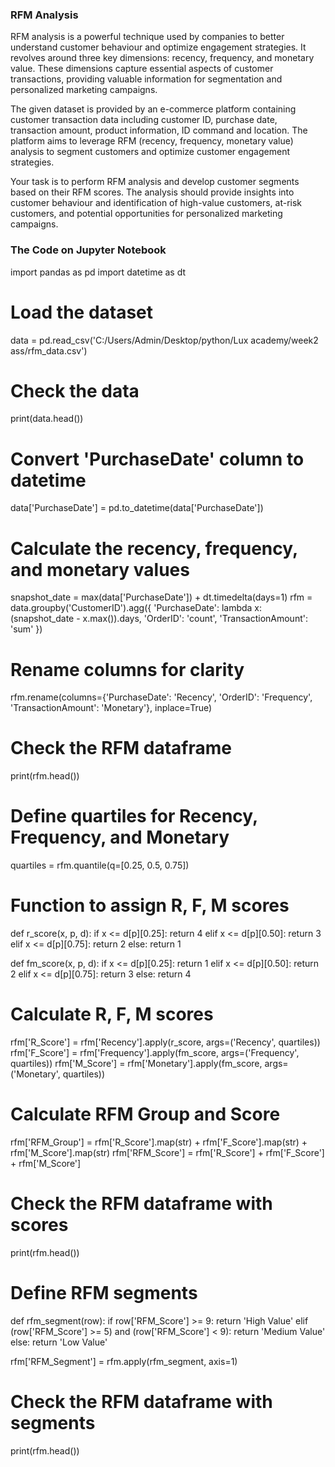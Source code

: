 ### **RFM Analysis**
RFM analysis is a powerful technique used by companies to better understand customer behaviour and optimize engagement strategies. It revolves around three key dimensions: recency, frequency, and monetary value. These dimensions capture essential aspects of customer transactions, providing valuable information for segmentation and personalized marketing campaigns.

The given dataset is provided by an e-commerce platform containing customer transaction data including customer ID, purchase date, transaction amount, product information, ID command and location. The platform aims to leverage RFM (recency, frequency, monetary value) analysis to segment customers and optimize customer engagement strategies.

Your task is to perform RFM analysis and develop customer segments based on their RFM scores. The analysis should provide insights into customer behaviour and identification of high-value customers, at-risk customers, and potential opportunities for personalized marketing campaigns.

### **The Code on Jupyter Notebook**

import pandas as pd
import datetime as dt

# Load the dataset
data = pd.read_csv('C:/Users/Admin/Desktop/python/Lux academy/week2 ass/rfm_data.csv')

# Check the data
print(data.head())

# Convert 'PurchaseDate' column to datetime
data['PurchaseDate'] = pd.to_datetime(data['PurchaseDate'])

# Calculate the recency, frequency, and monetary values
snapshot_date = max(data['PurchaseDate']) + dt.timedelta(days=1)
rfm = data.groupby('CustomerID').agg({
    'PurchaseDate': lambda x: (snapshot_date - x.max()).days,
    'OrderID': 'count',
    'TransactionAmount': 'sum'
})

# Rename columns for clarity
rfm.rename(columns={'PurchaseDate': 'Recency', 'OrderID': 'Frequency', 'TransactionAmount': 'Monetary'}, inplace=True)

# Check the RFM dataframe
print(rfm.head())

# Define quartiles for Recency, Frequency, and Monetary
quartiles = rfm.quantile(q=[0.25, 0.5, 0.75])

# Function to assign R, F, M scores
def r_score(x, p, d):
    if x <= d[p][0.25]:
        return 4
    elif x <= d[p][0.50]:
        return 3
    elif x <= d[p][0.75]:
        return 2
    else:
        return 1

def fm_score(x, p, d):
    if x <= d[p][0.25]:
        return 1
    elif x <= d[p][0.50]:
        return 2
    elif x <= d[p][0.75]:
        return 3
    else:
        return 4

# Calculate R, F, M scores
rfm['R_Score'] = rfm['Recency'].apply(r_score, args=('Recency', quartiles))
rfm['F_Score'] = rfm['Frequency'].apply(fm_score, args=('Frequency', quartiles))
rfm['M_Score'] = rfm['Monetary'].apply(fm_score, args=('Monetary', quartiles))

# Calculate RFM Group and Score
rfm['RFM_Group'] = rfm['R_Score'].map(str) + rfm['F_Score'].map(str) + rfm['M_Score'].map(str)
rfm['RFM_Score'] = rfm['R_Score'] + rfm['F_Score'] + rfm['M_Score']

# Check the RFM dataframe with scores
print(rfm.head())

# Define RFM segments
def rfm_segment(row):
    if row['RFM_Score'] >= 9:
        return 'High Value'
    elif (row['RFM_Score'] >= 5) and (row['RFM_Score'] < 9):
        return 'Medium Value'
    else:
        return 'Low Value'

rfm['RFM_Segment'] = rfm.apply(rfm_segment, axis=1)

# Check the RFM dataframe with segments
print(rfm.head())

